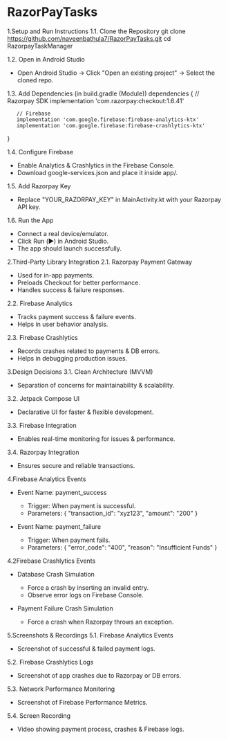 # RazorPayTasks
1.Setup and Run Instructions
1.1. Clone the Repository
   git clone https://github.com/naveenbathula7/RazorPayTasks.git
   cd RazorpayTaskManager

1.2. Open in Android Studio
   - Open Android Studio → Click "Open an existing project" → Select the cloned repo.

1.3. Add Dependencies (in build.gradle (Module))
   dependencies {
       // Razorpay SDK
       implementation 'com.razorpay:checkout:1.6.41'

       // Firebase
       implementation 'com.google.firebase:firebase-analytics-ktx'
       implementation 'com.google.firebase:firebase-crashlytics-ktx'
   }

1.4. Configure Firebase
   - Enable Analytics & Crashlytics in the Firebase Console.
   - Download google-services.json and place it inside app/.

1.5. Add Razorpay Key
   - Replace "YOUR_RAZORPAY_KEY" in MainActivity.kt with your Razorpay API key.

1.6. Run the App
   - Connect a real device/emulator.
   - Click Run (▶️) in Android Studio.
   - The app should launch successfully.

2.Third-Party Library Integration
2.1. Razorpay Payment Gateway
   - Used for in-app payments.
   - Preloads Checkout for better performance.
   - Handles success & failure responses.

2.2. Firebase Analytics
   - Tracks payment success & failure events.
   - Helps in user behavior analysis.

2.3. Firebase Crashlytics
   - Records crashes related to payments & DB errors.
   - Helps in debugging production issues.

3.Design Decisions
3.1. Clean Architecture (MVVM)
   - Separation of concerns for maintainability & scalability.

3.2. Jetpack Compose UI
   - Declarative UI for faster & flexible development.

3.3. Firebase Integration
   - Enables real-time monitoring for issues & performance.

3.4. Razorpay Integration
   - Ensures secure and reliable transactions.

4.Firebase Analytics Events
- Event Name: payment_success
  - Trigger: When payment is successful.
  - Parameters: { "transaction_id": "xyz123", "amount": "200" }

- Event Name: payment_failure
  - Trigger: When payment fails.
  - Parameters: { "error_code": "400", "reason": "Insufficient Funds" }

4.2Firebase Crashlytics Events
- Database Crash Simulation
  - Force a crash by inserting an invalid entry.
  - Observe error logs on Firebase Console.

- Payment Failure Crash Simulation
  - Force a crash when Razorpay throws an exception.

5.Screenshots & Recordings
5.1. Firebase Analytics Events
   - Screenshot of successful & failed payment logs.

5.2. Firebase Crashlytics Logs
   - Screenshot of app crashes due to Razorpay or DB errors.

5.3. Network Performance Monitoring
   - Screenshot of Firebase Performance Metrics.

5.4. Screen Recording
   - Video showing payment process, crashes & Firebase logs.
